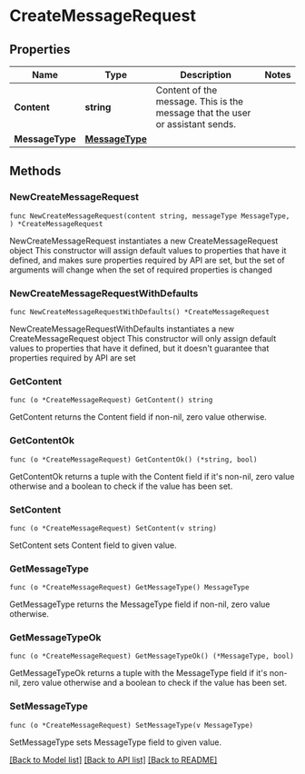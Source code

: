 # CreateMessageRequest

## Properties

Name | Type | Description | Notes
------------ | ------------- | ------------- | -------------
**Content** | **string** | Content of the message. This is the message that the user or assistant sends. | 
**MessageType** | [**MessageType**](MessageType.md) |  | 

## Methods

### NewCreateMessageRequest

`func NewCreateMessageRequest(content string, messageType MessageType, ) *CreateMessageRequest`

NewCreateMessageRequest instantiates a new CreateMessageRequest object
This constructor will assign default values to properties that have it defined,
and makes sure properties required by API are set, but the set of arguments
will change when the set of required properties is changed

### NewCreateMessageRequestWithDefaults

`func NewCreateMessageRequestWithDefaults() *CreateMessageRequest`

NewCreateMessageRequestWithDefaults instantiates a new CreateMessageRequest object
This constructor will only assign default values to properties that have it defined,
but it doesn't guarantee that properties required by API are set

### GetContent

`func (o *CreateMessageRequest) GetContent() string`

GetContent returns the Content field if non-nil, zero value otherwise.

### GetContentOk

`func (o *CreateMessageRequest) GetContentOk() (*string, bool)`

GetContentOk returns a tuple with the Content field if it's non-nil, zero value otherwise
and a boolean to check if the value has been set.

### SetContent

`func (o *CreateMessageRequest) SetContent(v string)`

SetContent sets Content field to given value.


### GetMessageType

`func (o *CreateMessageRequest) GetMessageType() MessageType`

GetMessageType returns the MessageType field if non-nil, zero value otherwise.

### GetMessageTypeOk

`func (o *CreateMessageRequest) GetMessageTypeOk() (*MessageType, bool)`

GetMessageTypeOk returns a tuple with the MessageType field if it's non-nil, zero value otherwise
and a boolean to check if the value has been set.

### SetMessageType

`func (o *CreateMessageRequest) SetMessageType(v MessageType)`

SetMessageType sets MessageType field to given value.



[[Back to Model list]](../README.md#documentation-for-models) [[Back to API list]](../README.md#documentation-for-api-endpoints) [[Back to README]](../README.md)


